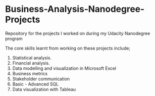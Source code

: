 # Business-Analysis-Nanodegree-Projects
Repository for the projects I worked on during my Udacity Nanodegree program

The core skills learnt from working on these projects include;

1. Statistical analysis.
2. Financial analysis.
3. Data modelling and visualization in Microsoft Excel
4. Business metrics
5. Stakeholder communication
6. Basic - Advanced SQL
7. Data visualization with Tableau


   
